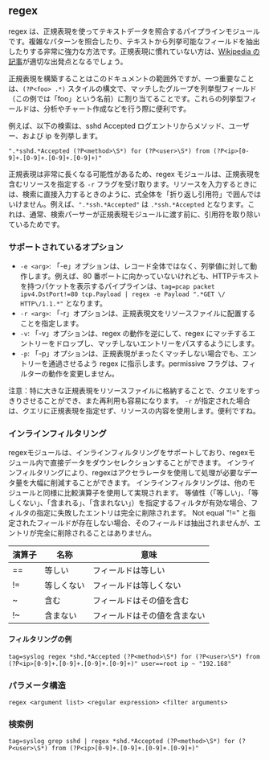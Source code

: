 ## regex

regex は、正規表現を使ってテキストデータを照合するパイプラインモジュールです。複雑なパターンを照合したり、テキストから列挙可能なフィールドを抽出したりする非常に強力な方法です。正規表現に慣れていない方は、[Wikipedia の記事](https://ja.wikipedia.org/wiki/%E6%AD%A3%E8%A6%8F%E8%A1%A8%E7%8F%BE)が適切な出発点となるでしょう。

正規表現を構築することはこのドキュメントの範囲外ですが、一つ重要なことは、`(?P<foo> .*)` スタイルの構文で、マッチしたグループを列挙型フィールド（この例では「foo」という名前）に割り当てることです。これらの列挙型フィールドは、分析やチャート作成などを行う際に便利です。

例えば、以下の検索は、sshd Accepted ログエントリからメソッド、ユーザー、および ip を列挙します。

```
".*sshd.*Accepted (?P<method>\S*) for (?P<user>\S*) from (?P<ip>[0-9]+.[0-9]+.[0-9]+.[0-9]+)"
```

正規表現は非常に長くなる可能性があるため、regex モジュールは、正規表現を含むリソースを指定する `-r` フラグを受け取ります。リソースを入力するときには、検索に直接入力するときのように、式全体を「折り返し引用符」で囲んではいけません。例えば、`".*ssh.*Accepted"` は `.*ssh.*Accepted` となります。これは、通常、検索パーサーが正規表現モジュールに渡す前に、引用符を取り除いているためです。

### サポートされているオプション

* `-e <arg>`: 「-e」オプションは、レコード全体ではなく、列挙値に対して動作します。例えば、80 番ポートに向かっていないけれども、HTTPテキストを持つパケットを表示するパイプラインは、`tag=pcap packet ipv4.DstPort!=80 tcp.Payload | regex -e Payload ".*GET \/ HTTP\/1.1.*"` となります。
* `-r <arg>`: 「-r」オプションは、正規表現文をリソースファイルに配置することを指定します。
* `-v`: 「-v」オプションは、regex の動作を逆にして、regex にマッチするエントリーをドロップし、マッチしないエントリーをパスするようにします。
* `-p`: 「-p」オプションは、正規表現がまったくマッチしない場合でも、エントリーを通過させるよう regex に指示します。permissive フラグは、フィルターの動作を変更しません。

注意：特に大きな正規表現をリソースファイルに格納することで、クエリをすっきりさせることができ、また再利用も容易になります。 `-r` が指定された場合は、クエリに正規表現を指定せず、リソースの内容を使用します。便利ですね。

### インラインフィルタリング

regexモジュールは、インラインフィルタリングをサポートしており、regexモジュール内で直接データをダウンセレクションすることができます。 インラインフィルタリングにより、regexはアクセラレータを使用して処理が必要なデータ量を大幅に削減することができます。 インラインフィルタリングは、他のモジュールと同様に比較演算子を使用して実現されます。 等値性（「等しい」、「等しくない」、「含まれる」、「含まれない」）を指定するフィルタが有効な場合、フィルタの指定に失敗したエントリは完全に削除されます。 Not equal "!=" と指定されたフィールドが存在しない場合、そのフィールドは抽出されませんが、エントリが完全に削除されることはありません。


| 演算子 | 名称 | 意味 |
|----------|------|-------------|
| == | 等しい | フィールドは等しい
| != | 等しくない | フィールドは等しくない
| ~ | 含む | フィールドはその値を含む
| !~ | 含まない | フィールドはその値を含まない

#### フィルタリングの例

```
tag=syslog regex *shd.*Accepted (?P<method>\S*) for (?P<user>\S*) from (?P<ip>[0-9]+.[0-9]+.[0-9]+.[0-9]+)" user==root ip ~ "192.168"
```

### パラメータ構造
```
regex <argument list> <regular expression> <filter arguments>
```
### 検索例
```
tag=syslog grep sshd | regex *shd.*Accepted (?P<method>\S*) for (?P<user>\S*) from (?P<ip>[0-9]+.[0-9]+.[0-9]+.[0-9]+)"
```
